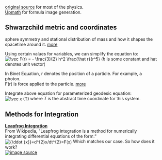 [original source](http://rantonels.github.io/starless/) for most of the physics.  
[Upmath](https://upmath.me/) for formula image generation.  


## Shwarzchild metric and coordinates  
sphere symmetry and stational distribution of mass
and how it shapes the spacetime around it. [more](https://en.wikipedia.org/wiki/Schwarzschild_metric)

Using certain values for variables, we can simplify the equation to:  
<img src="https://tex.s2cms.ru/svg/%5Cvec%20F(r)%20%3D%20-%20%5Cfrac%7B3%7D%7B2%7D%20h%5E2%20%5Cfrac%7B%5Chat%20r%7D%7Br%5E5%7D" alt="\vec F(r) = - \frac{3}{2} h^2 \frac{\hat r}{r^5}" />
(*h* is some constant and hat denotes unit vector)

In Binet Equation, r denotes the position of a particle. For example, a photon.     
F(r) is force applied to the particle. [more](https://en.wikipedia.org/wiki/Binet_equation)

Integrate above equation for parameterized geodesic equation:  
<img align="center" src="https://tex.s2cms.ru/svg/%5Cvec%20x%20(T)" alt="\vec x (T)" /> where *T* is the abstract time coordinate for this system.  

## Methods for Integration  
[**Leapfrog Integration**](https://en.wikipedia.org/wiki/Leapfrog_integration)  
From Wikipedia, "Leapfrog integration is a method for numerically integrating differential equations of the form:"  
<img align="center" src="https://tex.s2cms.ru/svg/%7B%5Cddot%20%7Bx%7D%7D%3Dd%5E%7B2%7Dx%2Fdt%5E%7B2%7D%3DF(x)" alt="{\ddot {x}}=d^{2}x/dt^{2}=F(x)" />
Which matches our case. So how does it work?  
<img align="center" src="https://cdn.glitch.com/631097e7-5a58-45aa-a51f-cc6b44f8b30b%2Fimage.png?1543388348310"/>[image source](http://einstein.drexel.edu/courses/Comp_Phys/Integrators/leapfrog/)  

